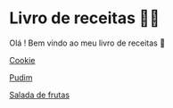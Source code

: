 # Livro de receitas :man_cook:

Olá ! Bem vindo ao meu livro de receitas :purple_heart:

[Cookie](https://github.com/Brunasamyre/Receitas/blob/main/Cookie.md)

[Pudim](https://github.com/Brunasamyre/Receitas/blob/main/Pudim.md)

[Salada de frutas](https://github.com/Brunasamyre/Receitas/blob/main/Salada%20de%20frutas.md)

